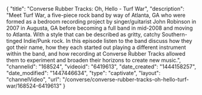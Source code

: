 {
    "title": "Converse Rubber Tracks: Oh, Hello - Turf War",
    "description": "Meet Turf War, a five-piece rock band by way of Atlanta, GA who were formed as a bedroom recording project by singer\/guitarist John Robinson in 2007 in Augusta, GA before becoming a full band in mid-2008 and moving to Atlanta. With a style that can be described as gritty, catchy Southern-tinged Indie\/Punk rock. In this episode listen to the band discuss how they got their name, how they each started out playing a different instrument within the band, and how recording at Converse Rubber Tracks allowed them to experiment and broaden their horizons to create new music.",
    "channelid": "168524",
    "videoid": "6419613",
    "date_created": "1444158257",
    "date_modified": "1447446634",
    "type": "captivate",
    "layout": "channelVideo",
    "url": "\/converse\/converse-rubber-tracks-oh-hello-turf-war\/168524-6419613"
}